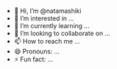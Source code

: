 - 👋 Hi, I’m @natamashiki
- 👀 I’m interested in ...
- 🌱 I’m currently learning ...
- 💞️ I’m looking to collaborate on ...
- 📫 How to reach me ...
- 😄 Pronouns: ...
- ⚡ Fun fact: ...

<!---
natamashiki/natamashiki is a ✨ special ✨ repository because its `README.md` (this file) appears on your GitHub profile.
You can click the Preview link to take a look at your changes.
--->
